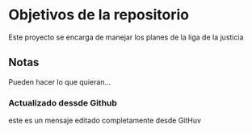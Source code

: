 # Objetivos de la repositorio

Este proyecto se encarga de manejar los planes de la liga de la justicia


## Notas
Pueden hacer lo que quieran...


### Actualizado dessde Github

este es un mensaje editado completamente desde GitHuv
